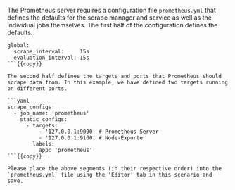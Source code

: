 The Prometheus server requires a configuration file `prometheus.yml` that defines the defaults for the scrape manager and service as well as the individual jobs themselves.  The first half of the configuration defines the defaults:

```
global:
  scrape_interval:     15s
  evaluation_interval: 15s
```{{copy}}

The second half defines the targets and ports that Prometheus should scrape data from. In this example, we have defined two targets running on different ports.

```yaml
scrape_configs:
  - job_name: 'prometheus'
    static_configs:
      - targets:
          - '127.0.0.1:9090' # Prometheus Server
          - '127.0.0.1:9100' # Node-Exporter
        labels:
          app: 'prometheus'
```{{copy}}

Please place the above segments (in their respective order) into the `prometheus.yml` file using the 'Editor' tab in this scenario and save.
